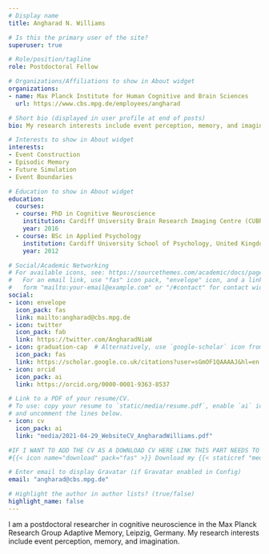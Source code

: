 ```yaml
---
# Display name
title: Angharad N. Williams

# Is this the primary user of the site?
superuser: true

# Role/position/tagline
role: Postdoctoral Fellow

# Organizations/Affiliations to show in About widget
organizations:
- name: Max Planck Institute for Human Cognitive and Brain Sciences
  url: https://www.cbs.mpg.de/employees/angharad

# Short bio (displayed in user profile at end of posts)
bio: My research interests include event perception, memory, and imagination.

# Interests to show in About widget
interests:
- Event Construction
- Episodic Memory
- Future Simulation
- Event Boundaries

# Education to show in About widget
education:
  courses:
  - course: PhD in Cognitive Neuroscience
    institution: Cardiff University Brain Research Imaging Centre (CUBRIC), United Kingdom
    year: 2016
  - course: BSc in Applied Psychology
    institution: Cardiff University School of Psychology, United Kingdom
    year: 2012

# Social/Academic Networking
# For available icons, see: https://sourcethemes.com/academic/docs/page-builder/#icons
#   For an email link, use "fas" icon pack, "envelope" icon, and a link in the
#   form "mailto:your-email@example.com" or "/#contact" for contact widget.
social:
- icon: envelope
  icon_pack: fas
  link: mailto:angharad@cbs.mpg.de
- icon: twitter
  icon_pack: fab
  link: https://twitter.com/AngharadNiaW
- icon: graduation-cap  # Alternatively, use `google-scholar` icon from `ai` icon pack
  icon_pack: fas
  link: https://scholar.google.co.uk/citations?user=sGmOF1QAAAAJ&hl=en
- icon: orcid
  icon_pack: ai
  link: https://orcid.org/0000-0001-9363-8537

# Link to a PDF of your resume/CV.
# To use: copy your resume to `static/media/resume.pdf`, enable `ai` icons in `params.toml`, 
# and uncomment the lines below.
- icon: cv
  icon_pack: ai
  link: "media/2021-04-29_WebsiteCV_AngharadWilliams.pdf"

#IF I WANT TO ADD THE CV AS A DOWNLOAD CV HERE LINK THIS PART NEEDS TO BE ADDED TO THE VERY BOTTON OF THIS FILE...
#{{< icon name="download" pack="fas" >}} Download my {{< staticref "media/Public_CV_AngharadWilliams.pdf" "newtab" >}}CV{{< /staticref >}}.

# Enter email to display Gravatar (if Gravatar enabled in Config)
email: "angharad@cbs.mpg.de"

# Highlight the author in author lists? (true/false)
highlight_name: false
---
```


I am a postdoctoral researcher in cognitive neuroscience in the Max Planck Research Group Adaptive Memory, Leipzig, Germany. My research interests include event perception, memory, and imagination. 

